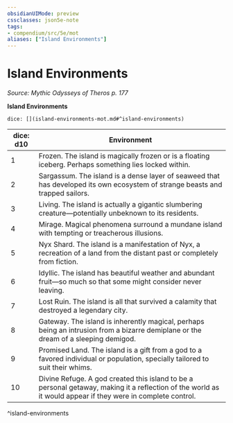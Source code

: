 ```yaml
---
obsidianUIMode: preview
cssclasses: json5e-note
tags:
- compendium/src/5e/mot
aliases: ["Island Environments"]
---
```

# Island Environments
*Source: Mythic Odysseys of Theros p. 177* 

**Island Environments**

`dice: [](island-environments-mot.md#^island-environments)`

| dice: d10 | Environment |
|-----------|-------------|
| 1 | Frozen. The island is magically frozen or is a floating iceberg. Perhaps something lies locked within. |
| 2 | Sargassum. The island is a dense layer of seaweed that has developed its own ecosystem of strange beasts and trapped sailors. |
| 3 | Living. The island is actually a gigantic slumbering creature—potentially unbeknown to its residents. |
| 4 | Mirage. Magical phenomena surround a mundane island with tempting or treacherous illusions. |
| 5 | Nyx Shard. The island is a manifestation of Nyx, a recreation of a land from the distant past or completely from fiction. |
| 6 | Idyllic. The island has beautiful weather and abundant fruit—so much so that some might consider never leaving. |
| 7 | Lost Ruin. The island is all that survived a calamity that destroyed a legendary city. |
| 8 | Gateway. The island is inherently magical, perhaps being an intrusion from a bizarre demiplane or the dream of a sleeping demigod. |
| 9 | Promised Land. The island is a gift from a god to a favored individual or population, specially tailored to suit their whims. |
| 10 | Divine Refuge. A god created this island to be a personal getaway, making it a reflection of the world as it would appear if they were in complete control. |
^island-environments